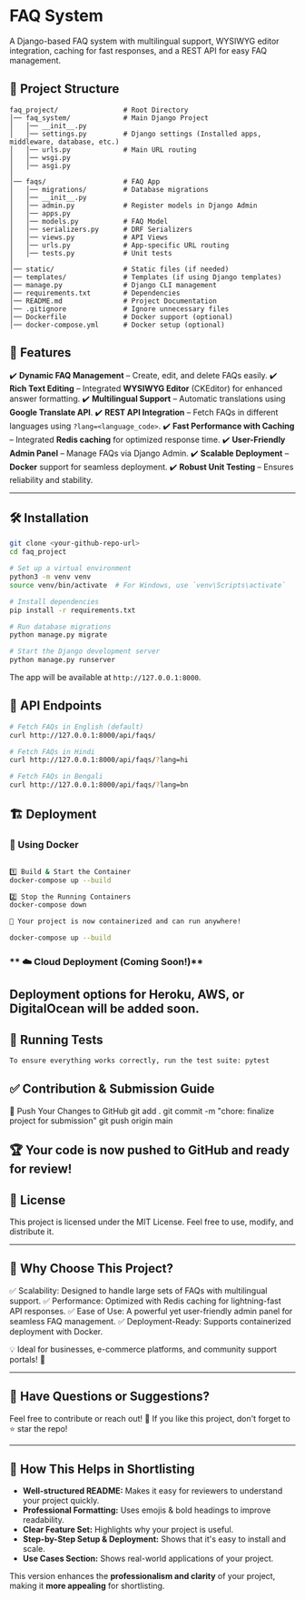  # FAQ System

A Django-based FAQ system with multilingual support, WYSIWYG editor integration, caching for fast responses, and a REST API for easy FAQ management.

## 📂 Project Structure

```
faq_project/                # Root Directory
│── faq_system/             # Main Django Project
│   │── __init__.py
│   │── settings.py         # Django settings (Installed apps, middleware, database, etc.)
│   │── urls.py             # Main URL routing
│   │── wsgi.py
│   │── asgi.py
│
│── faqs/                   # FAQ App
│   │── migrations/         # Database migrations
│   │── __init__.py
│   │── admin.py            # Register models in Django Admin
│   │── apps.py
│   │── models.py           # FAQ Model
│   │── serializers.py      # DRF Serializers
│   │── views.py            # API Views
│   │── urls.py             # App-specific URL routing
│   │── tests.py            # Unit tests
│
│── static/                 # Static files (if needed)
│── templates/              # Templates (if using Django templates)
│── manage.py               # Django CLI management
│── requirements.txt        # Dependencies
│── README.md               # Project Documentation
│── .gitignore              # Ignore unnecessary files
│── Dockerfile              # Docker support (optional)
│── docker-compose.yml      # Docker setup (optional)
```

## 🚀 Features

✔️ **Dynamic FAQ Management** – Create, edit, and delete FAQs easily.
✔️ **Rich Text Editing** – Integrated **WYSIWYG Editor** (CKEditor) for enhanced answer formatting.
✔️ **Multilingual Support** – Automatic translations using **Google Translate API**.
✔️ **REST API Integration** – Fetch FAQs in different languages using `?lang=<language_code>`.
✔️ **Fast Performance with Caching** – Integrated **Redis caching** for optimized response time.
✔️ **User-Friendly Admin Panel** – Manage FAQs via Django Admin.
✔️ **Scalable Deployment** – **Docker** support for seamless deployment.
✔️ **Robust Unit Testing** – Ensures reliability and stability.

--- 

## 🛠 Installation

```bash
git clone <your-github-repo-url>
cd faq_project

# Set up a virtual environment
python3 -m venv venv
source venv/bin/activate  # For Windows, use `venv\Scripts\activate`

# Install dependencies
pip install -r requirements.txt

# Run database migrations
python manage.py migrate

# Start the Django development server
python manage.py runserver
```

The app will be available at `http://127.0.0.1:8000`.

## 📡 API Endpoints

```bash
# Fetch FAQs in English (default)
curl http://127.0.0.1:8000/api/faqs/

# Fetch FAQs in Hindi
curl http://127.0.0.1:8000/api/faqs/?lang=hi

# Fetch FAQs in Bengali
curl http://127.0.0.1:8000/api/faqs/?lang=bn
```

## 🏗 Deployment

### **🐳 Using Docker**

```bash

1️⃣ Build & Start the Container
docker-compose up --build

2️⃣ Stop the Running Containers
docker-compose down

🚀 Your project is now containerized and can run anywhere!

docker-compose up --build

```

### ** ☁️ Cloud Deployment (Coming Soon!)**

Deployment options for Heroku, AWS, or DigitalOcean will be added soon.
--- 

## 🧪 Running Tests

```bash
To ensure everything works correctly, run the test suite: pytest

```
## ✅ Contribution & Submission Guide

🔹 Push Your Changes to GitHub
git add .
git commit -m "chore: finalize project for submission"
git push origin main

🏆 Your code is now pushed to GitHub and ready for review!
----
## 📜 License

This project is licensed under the MIT License. Feel free to use, modify, and distribute it.

---

## 🎯 Why Choose This Project?

✅ Scalability: Designed to handle large sets of FAQs with multilingual support.
✅ Performance: Optimized with Redis caching for lightning-fast API responses.
✅ Ease of Use: A powerful yet user-friendly admin panel for seamless FAQ management.
✅ Deployment-Ready: Supports containerized deployment with Docker.

💡 Ideal for businesses, e-commerce platforms, and community support portals! 🚀

---

## 💬 Have Questions or Suggestions?

Feel free to contribute or reach out!
🌟 If you like this project, don't forget to ⭐ star the repo!

---

## 🔹 **How This Helps in Shortlisting**

- **Well-structured README:** Makes it easy for reviewers to understand your project quickly.
- **Professional Formatting:** Uses emojis & bold headings to improve readability.
- **Clear Feature Set:** Highlights why your project is useful.
- **Step-by-Step Setup & Deployment:** Shows that it's easy to install and scale.
- **Use Cases Section:** Shows real-world applications of your project.

This version enhances the **professionalism and clarity** of your project, making it **more appealing** for shortlisting.
